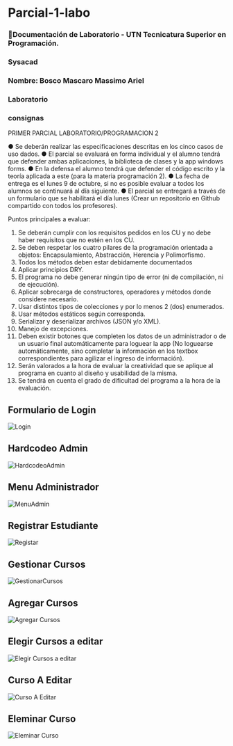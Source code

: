 

# Parcial-1-labo
### 📄Documentación de Laboratorio - UTN Tecnicatura Superior en Programación.
### **Sysacad**
### Nombre: Bosco Mascaro Massimo Ariel

### **Laboratorio**

### **consignas**

PRIMER PARCIAL LABORATORIO/PROGRAMACION 2

● Se deberán realizar las especificaciones descritas en los cinco casos de uso dados.
● El parcial se evaluará en forma individual y el alumno tendrá que defender ambas
aplicaciones, la biblioteca de clases y la app windows forms.
● En la defensa el alumno tendrá que defender el código escrito y la teoría aplicada a
este (para la materia programación 2).
● La fecha de entrega es el lunes 9 de octubre, si no es posible evaluar a todos los
alumnos se continuará al día siguiente.
● El parcial se entregará a través de un formulario que se habilitará el día lunes (Crear
un repositorio en Github compartido con todos los profesores).

Puntos principales a evaluar:
1. Se deberán cumplir con los requisitos pedidos en los CU y no debe haber requisitos
que no estén en los CU.
2. Se deben respetar los cuatro pilares de la programación orientada a objetos:
Encapsulamiento, Abstracción, Herencia y Polimorfismo.
3. Todos los métodos deben estar debidamente documentados
4. Aplicar principios DRY.
5. El programa no debe generar ningún tipo de error (ni de compilación, ni de
ejecución).
6. Aplicar sobrecarga de constructores, operadores y métodos donde considere
necesario.
7. Usar distintos tipos de colecciones y por lo menos 2 (dos) enumerados.
8. Usar métodos estáticos según corresponda.
9. Serializar y deserializar archivos (JSON y/o XML).
10. Manejo de excepciones.
11. Deben existir botones que completen los datos de un administrador o de un usuario
final automáticamente para loguear la app (No loguearse automáticamente, sino
completar la información en los textbox correspondientes para agilizar el ingreso de
información).
12. Serán valorados a la hora de evaluar la creatividad que se aplique al programa en
cuanto al diseño y usabilidad de la misma.
13. Se tendrá en cuenta el grado de dificultad del programa a la hora de la evaluación.

## Formulario de Login

![Login](https://github.com/magikboy/Sysacad-1er-Parcial/blob/49707d1192795584e08a7ae57392f4a1ebc32864/Login.png)

## Hardcodeo Admin

![HardcodeoAdmin](https://github.com/magikboy/Sysacad-1er-Parcial/blob/b4f1c19fb84301aca7d150da12ad34033a71dfe3/hardcodeo%20admin.png)

## Menu Administrador

![MenuAdmin](https://github.com/magikboy/Sysacad-1er-Parcial/blob/b4f1c19fb84301aca7d150da12ad34033a71dfe3/menu%20admin.png)

## Registrar Estudiante

![Registar](https://github.com/magikboy/Sysacad-1er-Parcial/blob/b4f1c19fb84301aca7d150da12ad34033a71dfe3/registro%20estudiante.png)

## Gestionar Cursos

![GestionarCursos](https://github.com/magikboy/Sysacad-1er-Parcial/blob/b4f1c19fb84301aca7d150da12ad34033a71dfe3/menu%20gestion%20curso.png)

## Agregar Cursos

![Agregar Cursos](https://github.com/magikboy/Sysacad-1er-Parcial/blob/b4f1c19fb84301aca7d150da12ad34033a71dfe3/Agregar%20Curso.png)

## Elegir Cursos a editar

![Elegir Cursos a editar](https://github.com/magikboy/Sysacad-1er-Parcial/blob/b4f1c19fb84301aca7d150da12ad34033a71dfe3/Elegir%20curso%20a%20editar.png)

## Curso A Editar

![Curso A Editar](https://github.com/magikboy/Sysacad-1er-Parcial/blob/b4f1c19fb84301aca7d150da12ad34033a71dfe3/curso%20a%20editar.png)

## Eleminar Curso

![Eleminar Curso](https://github.com/magikboy/Sysacad-1er-Parcial/blob/b4f1c19fb84301aca7d150da12ad34033a71dfe3/curso%20a%20eliminar.png)
